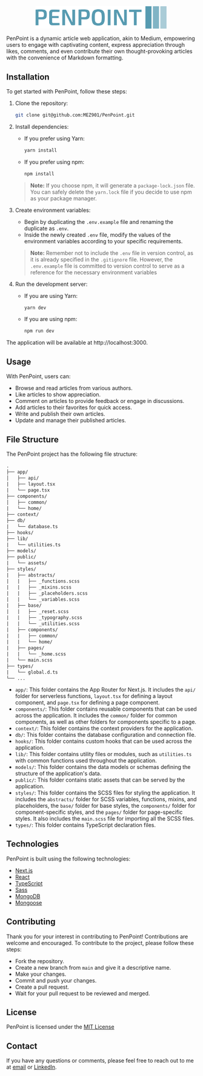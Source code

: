 <div align="center">
   <img src="./public/assets/logo/logo-no-background.svg" width=350 alt="PenPoint" />
</div>

PenPoint is a dynamic article web application, akin to Medium, empowering users to engage with captivating content, express appreciation through likes, comments, and even contribute their own thought-provoking articles with the convenience of Markdown formatting.

## Installation

To get started with PenPoint, follow these steps:

1. Clone the repository:
    ```bash
    git clone git@github.com:MEZ901/PenPoint.git
    ```

2. Install dependencies:
   - If you prefer using  Yarn:
      ```bash
      yarn install
      ```

   - If you prefer using  npm:
      ```bash
      npm install
      ```

   > **Note:** If you choose npm, it will generate a `package-lock.json` file. You can safely delete the `yarn.lock` file if you decide to use npm as your package manager.

3. Create environment variables:
   - Begin by duplicating the `.env.example` file and renaming the duplicate as `.env`.
   - Inside the newly created `.env` file, modify the values of the environment variables according to your specific requirements.

   > **Note:** Remember not to include the `.env` file in version control, as it is already specified in the `.gitignore` file. However, the `.env.example` file is committed to version control to serve as a reference for the necessary environment variables

4. Run the development server:
   - If you are using Yarn:
      ```bash
      yarn dev
      ```
      
   - If you are using npm:
      ```bash
      npm run dev
      ```

The application will be available at http://localhost:3000.

## Usage

With PenPoint, users can:
- Browse and read articles from various authors.
- Like articles to show appreciation.
- Comment on articles to provide feedback or engage in discussions.
- Add articles to their favorites for quick access.
- Write and publish their own articles.
- Update and manage their published articles.

## File Structure

The PenPoint project has the following file structure:
```
.
├── app/
│   ├── api/
|   ├── layout.tsx
|   └── page.tsx
├── components/
│   ├── common/
|   └── home/
├── context/
├── db/
|   └── database.ts
├── hooks/
├── lib/
|   └── utilities.ts
├── models/
├── public/
|   └── assets/
├── styles/
|   ├── abstracts/
|   |   ├── _functions.scss
|   |   ├── _mixins.scss
|   |   ├── _placeholders.scss
|   |   └── _variables.scss
|   ├── base/
|   |   ├── _reset.scss
|   |   ├── _typography.scss
|   |   └── _utilities.scss
|   ├── components/
|   |   ├── common/
|   |   └── home/
|   ├── pages/
|   |   └── _home.scss
|   └── main.scss
├── types/
|   └── global.d.ts
└── ...
```
- `app/`: This folder contains the App Router for Next.js. It includes the `api/` folder for serverless functions, `layout.tsx` for defining a layout component, and `page.tsx` for defining a page component.
- `components/`: This folder contains reusable components that can be used across the application. It includes the `common/` folder for common components, as well as other folders for components specific to a page.
- `context/`: This folder contains the context providers for the application.
- `db/`: This folder contains the database configuration and connection file.
- `hooks/`: This folder contains custom hooks that can be used across the application.
- `lib/`: This folder contains utility files or modules, such as `utilities.ts` with common functions used throughout the application.
- `models/`: This folder contains the data models or schemas defining the structure of the application's data.
- `public/`: This folder contains static assets that can be served by the application.
- `styles/`: This folder contains the SCSS files for styling the application. It includes the `abstracts/` folder for SCSS variables, functions, mixins, and placeholders, the `base/` folder for base styles, the `components/` folder for component-specific styles, and the `pages/` folder for page-specific styles. It also includes the `main.scss` file for importing all the SCSS files.
- `types/`: This folder contains TypeScript declaration files.

## Technologies

PenPoint is built using the following technologies:
- [Next.js](https://nextjs.org/)
- [React](https://reactjs.org/)
- [TypeScript](https://www.typescriptlang.org/)
- [Sass](https://sass-lang.com/)
- [MongoDB](https://www.mongodb.com/)
- [Mongoose](https://mongoosejs.com/)
  
## Contributing

Thank you for your interest in contributing to PenPoint! Contributions are welcome and encouraged. To contribute to the project, please follow these steps:
- Fork the repository.
- Create a new branch from `main` and give it a descriptive name.
- Make your changes.
- Commit and push your changes.
- Create a pull request.
- Wait for your pull request to be reviewed and merged.

## License

PenPoint is licensed under the [MIT License](https://opensource.org/license/mit/)

## Contact

If you have any questions or comments, please feel free to reach out to me at [email](mailto:issammez44@gmail.com) or [LinkedIn](https://www.linkedin.com/in/mez901/).
